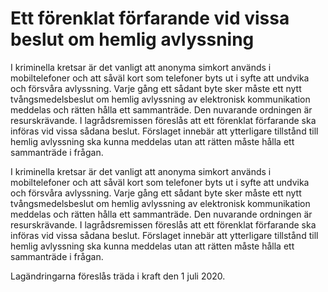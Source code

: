# Ett förenklat förfarande vid vissa beslut om hemlig avlyssning

I kriminella kretsar är det vanligt att anonyma simkort används i mobiltelefoner och att såväl kort som telefoner byts ut i syfte att undvika och försvåra avlyssning. Varje gång ett sådant byte sker måste ett nytt tvångsmedelsbeslut om hemlig avlyssning av elektronisk kommunikation meddelas och rätten hålla ett sammanträde. Den nuvarande ordningen är resurskrävande. I lagrådsremissen föreslås att ett förenklat förfarande ska införas vid vissa sådana beslut. Förslaget innebär att ytterligare tillstånd till hemlig avlyssning ska kunna meddelas utan att rätten måste hålla ett sammanträde i frågan.

I kriminella kretsar är det vanligt att anonyma simkort används i mobiltelefoner och att såväl kort som telefoner byts ut i syfte att undvika och försvåra avlyssning. Varje gång ett sådant byte sker måste ett nytt tvångsmedelsbeslut om hemlig avlyssning av elektronisk kommunikation meddelas och rätten hålla ett sammanträde. Den nuvarande ordningen är resurskrävande. I lagrådsremissen föreslås att ett förenklat förfarande ska införas vid vissa sådana beslut. Förslaget innebär att ytterligare tillstånd till hemlig avlyssning ska kunna meddelas utan att rätten måste hålla ett sammanträde i frågan.

Lagändringarna föreslås träda i kraft den 1 juli 2020.
